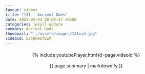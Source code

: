 ```yaml
---
layout: videos
title: "131 - Ancient Gods"
date: 2025-04-03 00:00:47 +0200
categories: jekyll update
summary: Ancient Gods
thumbnail: "../assets/images/131vid.jpg"
videoid: LsCDk9zf2wM
---
```


<div style="text-align: center; margin-top: 20px;">
  {% include youtubePlayer.html id=page.videoid %}
  <p style="margin-top: 15px; font-size: 1.2em; color: #333;">
    <p>{{ page.summary | markdownify }}</p>
  </p>
</div>

